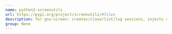 ```yaml
---
name: python2-screenutils
url: https://pypi.org/project/screenutils/#files
description: for gnu-screen: creates/close/list/log sessions, injects commands... URL : https://pypi.org/project/screenutils/#files Groups : None
group: None
---
```

